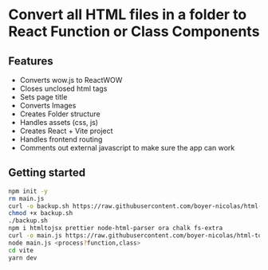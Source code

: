 # Convert all HTML files in a folder to React Function or Class Components

## Features

- Converts wow.js to ReactWOW
- Closes unclosed html tags
- Sets page title
- Converts Images
- Creates Folder structure
- Handles assets (css, js)
- Creates React + Vite project
- Handles frontend routing
- Comments out external javascript to make sure the app can work

## Getting started

```bash
npm init -y
rm main.js
curl -o backup.sh https://raw.githubusercontent.com/boyer-nicolas/html-to-jsx/main/backup.sh
chmod +x backup.sh
./backup.sh
npm i htmltojsx prettier node-html-parser ora chalk fs-extra
curl -o main.js https://raw.githubusercontent.com/boyer-nicolas/html-to-jsx/main/migration.js
node main.js <process?function,class>
cd vite
yarn dev
```
